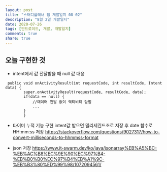 ```yaml
---
layout: post
title: "스터디플래너 앱 개발일지 08-02"
description: "8월 2일 개발일지"
date: 2020-07-26
tags: [안드로이드, 개발, 개발일지]
comments: true
share: true
---
```


## 오늘 구현한 것
- intent에서 값 전달받을 때 null 값 대응
~~~
 public void onActivityResult(int requestCode, int resultCode, Intent data) {
        super.onActivityResult(requestCode, resultCode, data);
        if(data == null) {
            //데이터 전달 없이 액티비티 닫힘
            ...
        }
        }
~~~

- 타이머 누적 기능 구현
intent값 받으면 밀리세컨드초로 저장 후 date 함수로 HH:mm:ss 저장
https://stackoverflow.com/questions/9027317/how-to-convert-milliseconds-to-hhmmss-format

- json 저장
https://www.it-swarm.dev/ko/java/jsonarray%EB%A5%BC-%EB%AC%B8%EC%9E%90%EC%97%B4-%EB%B0%B0%EC%97%B4%EB%A1%9C-%EB%B3%80%ED%99%98/1072094561/

